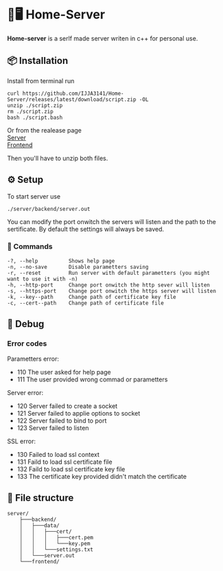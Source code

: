 # 🍥🖥️ Home-Server

**Home-server** is a serlf made server writen in c++ for personal use.

## 📦 Installation
Install from terminal run
```shell
curl https://github.com/IJJA3141/Home-Server/releases/latest/download/script.zip -OL
unzip ./script.zip
rm ./script.zip
bash ./script.bash
```
Or from the realease page   
[Server](https://github.com/IJJA3141/Home-Server/releases/latest/download/server.zip)   
[Frontend](https://github.com/IJJA3141/Home-Server/releases/latest/download/frontend.zip)

Then you'll have to unzip both files.

## ⚙️ Setup
To start server use
```shell
./server/backend/server.out
```
You can modify the port onwitch the servers will listen and the path to the sertificate. By default the settings will always be saved.
### 📡 Commands
```
-?, --help          Shows help page
-n, --no-save       Disable parametters saving
-r, --reset         Run server with default parametters (you might want to use it with -n)
-h, --http-port     Change port onwitch the http sever will listen
-s, --https-port    Change port onwitch the https server will listen
-k, --key--path     Change path of certificate key file
-c, --cert--path    Change path of certificate file
```
## 🐛 Debug
### Error codes     
Parametters error:      
- 110 The user asked for help page
- 111 The user provided wrong commad or parametters           

Server error:
- 120 Server failed to create a socket
- 121 Server failed to applie options to socket
- 122 Server failed to bind to port
- 123 Server failed to listen     

SSL error:
- 130 Failed to load ssl context
- 131 Faild to load ssl certificate file
- 132 Faild to load ssl certificate key file
- 133 The certificate key provided didn't match the certificate       

## 📁 File structure
```tree
server/
    ├───backend/
    │   ├───data/
    │   │   ├───cert/
    │   │   │   ├───cert.pem
    │   │   │   └───key.pem
    │   │   └───settings.txt
    │   └───server.out
    └───frontend/
```